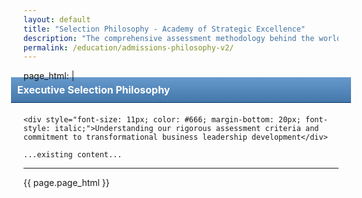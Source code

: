 ```yaml
---
layout: default
title: "Selection Philosophy - Academy of Strategic Excellence"
description: "The comprehensive assessment methodology behind the world's most selective executive development program"
permalink: /education/admissions-philosophy-v2/
---
```

page_html: |
    <div style="background: linear-gradient(#6699CC, #4477AA); color: #fff; padding: 10px; font-weight: bold; font-size: 16px; border-bottom: 1px solid #003366; margin: -20px -20px 20px -20px;">Executive Selection Philosophy</div>

    <div style="font-size: 11px; color: #666; margin-bottom: 20px; font-style: italic;">Understanding our rigorous assessment criteria and commitment to transformational business leadership development</div>

    ...existing content...

---

{{ page.page_html }}
